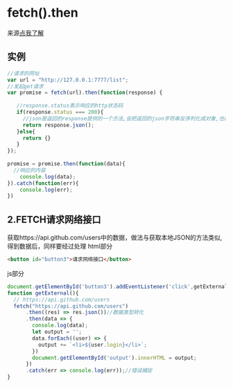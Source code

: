 # fetch().then
来源[点我了解](https://www.freesion.com/article/59231320087/)
## 实例
```js
//请求的网址
var url = "http://127.0.0.1:7777/list";
//发起get请求
var promise = fetch(url).then(function(response) {
 
   //response.status表示响应的http状态码
   if(response.status === 200){
     //json是返回的response提供的一个方法,会把返回的json字符串反序列化成对象,也被包装成一个Promise了
     return response.json();
   }else{
     return {}
   }
});
    
promise = promise.then(function(data){
  //响应的内容
	console.log(data);
}).catch(function(err){
	console.log(err);
})
```
## 2.FETCH请求网络接口
获取https://api.github.com/users中的数据，做法与获取本地JSON的方法类似,得到数据后，同样要经过处理
html部分
```html
<button id="button3">请求网络接口</button>
```
js部分
```js
document.getElementById('button3').addEventListener('click',getExternal);
function getExternal(){
  // https://api.github.com/users
  fetch("https://api.github.com/users")
      .then((res) => res.json())//数据类型转化
      .then(data => {
        console.log(data);
        let output = '';
        data.forEach((user) => {
          output += `<li>${user.login}</li>`;
        })
        document.getElementById('output').innerHTML = output;
      })
      .catch(err => console.log(err));//错误捕捉
}
```